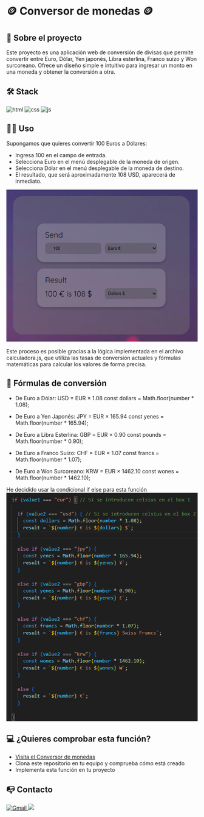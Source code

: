 # 🪙 Conversor de monedas 🪙

## 📜 Sobre el proyecto 

Este proyecto es una aplicación web de conversión de divisas que permite convertir entre Euro, Dólar, Yen japonés, Libra esterlina, Franco suizo y Won surcoreano. Ofrece un diseño simple e intuitivo para ingresar un monto en una moneda y obtener la conversión a otra.


## 🛠️ Stack 

![html](https://img.shields.io/badge/html5-orange?logo=html5) ![css](https://img.shields.io/badge/CSS3-blue?logo=CSS3) ![js](https://img.shields.io/badge/JavaScript-yellow?logo=JavaScript) 


## 🧑‍🏫 Uso

Supongamos que quieres convertir 100 Euros a Dólares:
+ Ingresa 100 en el campo de entrada.
+ Selecciona Euro en el menú desplegable de la moneda de origen.
+ Selecciona Dólar en el menú desplegable de la moneda de destino.
+ El resultado, que será aproximadamente 108 USD, aparecerá de inmediato.

![Imagen de la aplicación convirtiendo de Celsius a Fahrenheit](./img/convert.png)

Este proceso es posible gracias a la lógica implementada en el archivo calculadora.js, que utiliza las tasas de conversión actuales y fórmulas matemáticas para calcular los valores de forma precisa.

## 🧮 Fórmulas de conversión

+ De Euro a Dólar: USD = EUR × 1.08
const dollars = Math.floor(number * 1.08);

+ De Euro a Yen Japonés: JPY = EUR × 165.94
const yenes = Math.floor(number * 165.94);

+ De Euro a Libra Esterlina: GBP = EUR × 0.90
const pounds = Math.floor(number * 0.90);

+ De Euro a Franco Suizo: CHF = EUR × 1.07
const francs = Math.floor(number * 1.07);

+ De Euro a Won Surcoreano: KRW = EUR × 1462.10
const wones = Math.floor(number * 1462.10);

He decidido usar la condicional if else para esta función
![Imagen de la aplicación convirtiendo de Celsius a Fahrenheit](./img/ifEls.png)

## 💻 ¿Quieres comprobar esta función? 

- [Visita el Conversor de monedas](https://abrahamgalvezv.github.io/Money_Converter/)
- Clona este repositorio en tu equipo y comprueba cómo está creado
- Implementa esta función en tu proyecto 

## 📭 Contacto 

<a href="mailto:abraham.galvez.vives@gmail.com">
  <img src="https://img.shields.io/badge/Gmail-C6362C?style=for-the-badge&logo=gmail&logoColor=white" alt="Gmail" target="_blank" />
</a>
<a href="https://www.linkedin.com/in/abraham-g%C3%A1lvez-vives-25ab532bb/" target="_blank"><img src="https://img.shields.io/badge/-LinkedIn-%230077B5?style=for-the-badge&logo=linkedin&logoColor=white" target="_blank"></a> 
</p>

 